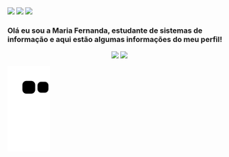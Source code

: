 
  ##
<div> 
  <a href="https://instagram.com/nanda._aa" target="_blank"><img src="https://img.shields.io/badge/-Instagram-%23E4405F?style=for-the-badge&logo=instagram&logoColor=white" target="_blank"></a>
  <a href = "mailto:mariafernandaleee@gmail.com"><img src="https://img.shields.io/badge/-Gmail-%23333?style=for-the-badge&logo=gmail&logoColor=white" target="_blank"></a>
  <a href="https://www.linkedin.com/in/maria-fernanda-gon%C3%A7alves-94092b234/" target="_blank"><img src="https://img.shields.io/badge/-LinkedIn-%230077B5?style=for-the-badge&logo=linkedin&logoColor=white" target="_blank"></a> 
  
  ### Olá eu sou a Maria Fernanda, estudante de sistemas de informação e aqui estão algumas informações do meu perfil!
<div align="center">
  <https://github.com/nandinhaaa">
  <img height="180em" src="https://github-readme-stats.vercel.app/api?username=nandinhaaa&show_icons=true&theme=dracula&include_all_commits=true&count_private=true"/>
  <img height="180em" src="https://github-readme-stats.vercel.app/api/top-langs/?username=nandinhaaa&layout=compact&langs_count=7&theme=dracula"/>
</div>
 
                                                                                                                                                
  ![Snake animation](https://github.com/nandinhaaa/nandinhaaa/blob/output/github-contribution-grid-snake.svg)
 
</div>
